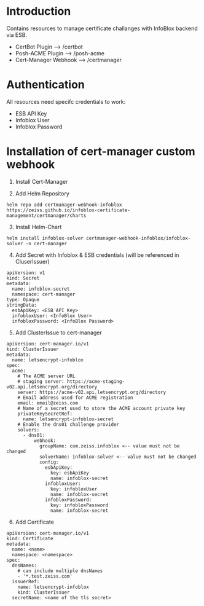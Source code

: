 # Introduction 
Contains resources to manage certificate challanges with InfoBlox backend via ESB.

- CertBot Plugin --> /certbot
- Posh-ACME Plugin --> /posh-acme
- Cert-Manager Webhook --> /certmanager

# Authentication
All resources need specifc credentials to work:

- ESB API Key
- Infoblox User
- Infoblox Password

# Installation of cert-manager custom webhook

1. Install Cert-Manager

2. Add Helm Repository
```
helm repo add certmanager-webhook-infoblox https://zeiss.github.io/infoblox-certificate-management/certmanager/charts
```

3. Install Helm-Chart
```
helm install infoblox-solver certmanager-webhook-infoblox/infoblox-solver -n cert-manager
```

4. Add Secret with Infoblox & ESB credentials (will be referenced in CluserIssuer)
```
apiVersion: v1
kind: Secret
metadata:
  name: infoblox-secret
  namespace: cert-manager
type: Opaque
stringData:
  esbApiKey: <ESB API Key>
  infobloxUser: <InfoBlox User>
  infobloxPassword: <InfoBlox Password>
```

5. Add ClusterIssue to cert-manager
```
apiVersion: cert-manager.io/v1
kind: ClusterIssuer
metadata:
  name: letsencrypt-infoblox
spec:
  acme:
    # The ACME server URL
    # staging server: https://acme-staging-v02.api.letsencrypt.org/directory
    server: https://acme-v02.api.letsencrypt.org/directory
    # Email address used for ACME registration
    email: email@zeiss.com
    # Name of a secret used to store the ACME account private key
    privateKeySecretRef:
      name: letsencrypt-infoblox-secret
    # Enable the dns01 challenge provider
    solvers:
      - dns01:
          webhook:
            groupName: com.zeiss.infoblox <-- value must not be changed
            solverName: infoblox-solver <-- value must not be changed
            config:
              esbApiKey:
                key: esbApiKey
                name: infoblox-secret
              infobloxUser:
                key: infobloxUser
                name: infoblox-secret
              infobloxPassword:
                key: infobloxPassword
                name: infoblox-secret
```
6. Add Certificate
```
apiVersion: cert-manager.io/v1
kind: Certificate
metadata:
  name: <name>
  namespace: <namespace>
spec:
  dnsNames:
    # can include multiple dnsNames
    - '*.test.zeiss.com'
  issuerRef:
    name: letsencrypt-infoblox
    kind: ClusterIssuer
  secretName: <name of the tls secret>
```
